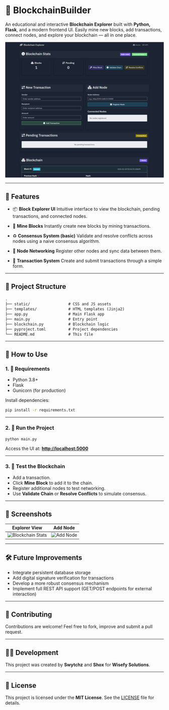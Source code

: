 # 🔗 BlockchainBuilder

An educational and interactive **Blockchain Explorer** built with **Python, Flask**, and a modern frontend UI. Easily mine new blocks, add transactions, connect nodes, and explore your blockchain — all in one place.

![Interface Preview](./preview.png)

---

## 🚀 Features

* 📦 **Block Explorer UI**
  Intuitive interface to view the blockchain, pending transactions, and connected nodes.

* 🔨 **Mine Blocks**
  Instantly create new blocks by mining transactions.

* ♻️ **Consensus System (basic)**
  Validate and resolve conflicts across nodes using a naive consensus algorithm.

* 🔗 **Node Networking**
  Register other nodes and sync data between them.

* 🯞 **Transaction System**
  Create and submit transactions through a simple form.

---

## 📂 Project Structure

```
.
├── static/                 # CSS and JS assets
├── templates/              # HTML templates (Jinja2)
├── app.py                  # Main Flask app
├── main.py                 # Entry point
├── blockchain.py           # Blockchain logic
├── pyproject.toml          # Project dependencies
└── README.md               # This file
```

---

## 🧪 How to Use

### 1. 🚧 Requirements

* Python 3.8+
* Flask
* Gunicorn (for production)

Install dependencies:

```bash
pip install -r requirements.txt
```

---

### 2. 🧬 Run the Project

```bash
python main.py
```

Access the UI at:
**[http://localhost:5000](http://localhost:5000)**

---

### 3. 🧪 Test the Blockchain

* Add a transaction.
* Click **Mine Block** to add it to the chain.
* Register additional nodes to test networking.
* Use **Validate Chain** or **Resolve Conflicts** to simulate consensus.

---

## 📸 Screenshots

| Explorer View                                | Add Node                             |
| -------------------------------------------- | ------------------------------------ |
| ![Blockchain Stats](./screenshots/stats.png) | ![Add Node](./screenshots/nodes.png) |

---

## 🛠 Future Improvements

* Integrate persistent database storage
* Add digital signature verification for transactions
* Develop a more robust consensus mechanism
* Implement full REST API support (GET/POST endpoints for external interaction)

---

## 🤝 Contributing

Contributions are welcome! Feel free to fork, improve and submit a pull request.

---

## 👨‍💻 Development

This project was created by **Swytchz** and **Shox** for **Wisefy Solutions**.

---

## 📄 License

This project is licensed under the **MIT License**.
See the [LICENSE](./LICENSE) file for details.
